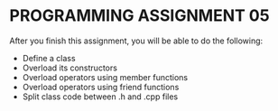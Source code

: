 # PROGRAMMING ASSIGNMENT 05
After you finish this assignment, you will be able to do the following:
* Define a class
* Overload its constructors
* Overload operators using member functions
* Overload operators using friend functions
* Split class code between .h and .cpp files

